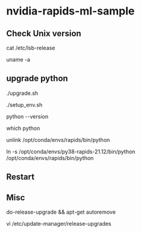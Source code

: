 # nvidia-rapids-ml-sample

## Check Unix version

cat /etc/lsb-release

uname -a

## upgrade python

./upgrade.sh

./setup_env.sh 

python --version

which python

unlink /opt/conda/envs/rapids/bin/python

ln -s /opt/conda/envs/py38-rapids-21.12/bin/python /opt/conda/envs/rapids/bin/python

## Restart 

## Misc

do-release-upgrade &&  apt-get autoremove

vi /etc/update-manager/release-upgrades


